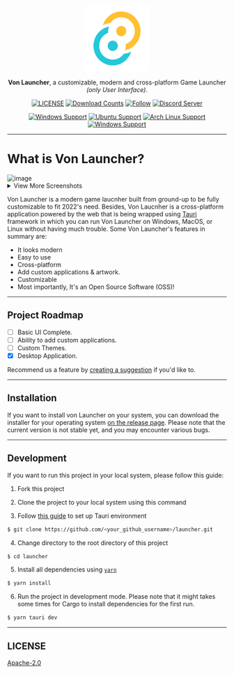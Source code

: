 <div align="center">
<img height=150 src="src-tauri/icons/icon.png" />
</div>

<p align="center"><span><b>Von Launcher</b>, a customizable, modern and cross-platform Game Launcher <i>(only User Interface)</i>.</span></p>

<div align="center">

[![LICENSE](https://img.shields.io/github/license/ulnk/launcher.svg?style=for-the-badge)](https://github.com/ulnk/launcher/blob/master/LICENSE) 
[![Download Counts](https://img.shields.io/github/downloads/ulnk/launcher/total.svg?style=for-the-badge)](https://github.com/ulnk/launcher/releases)
[![Follow](https://img.shields.io/github/followers/ulnk.svg?style=for-the-badge&label=Follow&maxAge=2592000)](https://github.com/ulnk) [![Discord Server](https://img.shields.io/discord/996698905725116487?style=for-the-badge)](https://discord.gg/93j9DNQPBh)
  </div>
<div align="center">
  
  [![Windows Support](https://img.shields.io/badge/Windows-0078D6?style=for-the-badge&logo=windows&logoColor=white)](https://github.com/ulnk/launcher/releases) [![Ubuntu Support](https://img.shields.io/badge/Ubuntu-E95420?style=for-the-badge&logo=ubuntu&logoColor=white)](https://github.com/kimlimjustin/ulnk/launcher) [![Arch Linux Support](https://img.shields.io/badge/Arch_Linux-1793D1?style=for-the-badge&logo=arch-linux&logoColor=white)](https://github.com/ulnk/launcher/releases)
[![Windows Support](https://img.shields.io/badge/MACOS-adb8c5?style=for-the-badge&logo=macos&logoColor=white)](https://github.com/ulnk/launcher/releases)

</div>

---

# What is Von Launcher?

<img src="https://user-images.githubusercontent.com/93608862/187536824-55e7ecc7-9f9e-4a2a-a3c9-2747397bacd7.png"  alt="image">

<details>
<summary>
View More Screenshots
</summary>

![image](https://user-images.githubusercontent.com/93608862/187580600-d1d4aa0d-e8d4-4651-b7b8-a43883246ed8.png)

</details>


Von Launcher is a modern game laucnher built from ground-up to be fully customizable to fit 2022's need. Besides, Von Laucnher is a cross-platform application powered by the web that is being wrapped using [Tauri](https://tauri.studio) framework in which you can run Von Launcher on Windows, MacOS, or Linux without having much trouble. Some Von Launcher's features in summary are:

-   It looks modern
-   Easy to use
-   Cross-platform
-   Add custom applications & artwork.
-   Customizable
-   Most importantly, It's an Open Source Software (OSS)!

---

## Project Roadmap

-   [ ] Basic UI Complete.
-   [ ] Ability to add custom applications.
-   [ ] Custom Themes.
-   [x] Desktop Application.

Recommend us a feature by [creating a suggestion](https://github.com/ulnk/launcher/issues) if you'd like to.

---

## Installation

If you want to install von Launcher on your system, you can download the installer for your operating system [on the release page](https://github.com/ulnk/launcher/releases). Please note that the current version is not stable yet, and you may encounter various bugs.

---

## Development

If you want to run this project in your local system, please follow this guide:

1. Fork this project

2. Clone the project to your local system using this command

3. Follow [this guide](https://tauri.studio/en/docs/getting-started/intro/#setting-up-your-environment) to set up Tauri environment

```sh
$ git clone https://github.com/<your_github_username>/launcher.git
```

4. Change directory to the root directory of this project

```sh
$ cd launcher
```

5. Install all dependencies using [`yarn`](https://yarnpkg.com/)

```sh
$ yarn install
```

6. Run the project in development mode. Please note that it might takes some times for Cargo to install dependencies for the first run.

```sh
$ yarn tauri dev
```

---

## LICENSE

[Apache-2.0](https://github.com/ulnk/launcher/blob/master/LICENSE)
